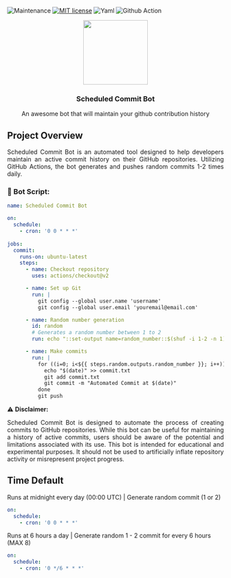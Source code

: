 ![Maintenance](https://img.shields.io/badge/Maintenance-Yes-green)
[![MIT license](https://img.shields.io/badge/License-MIT-blue.svg)](https://github.com/rahfianugerah/scheduled-commit-bot/blob/main/LICENSE)
![Yaml](https://img.shields.io/badge/Made_with-Yaml-blue.svg)
![Github Action](https://img.shields.io/badge/GitHub_Workflows-%23121011.svg?&logo=github&logoColor=white)

<div align="center">
  <img src="https://github.com/rahfianugerah/scheduled-commit-bot/blob/main/img/newbot.png" height=150 width=150>
  <h3>
    Scheduled Commit Bot
  </h3>
  <p>
    An awesome bot that will maintain your github contribution history
  </p>
</div>

## Project Overview
<p align="justify">
  Scheduled Commit Bot is an automated tool designed to help developers maintain an active commit history on their GitHub repositories. Utilizing GitHub Actions, the bot generates and pushes random commits 1-2 times daily.
</p>

### 🤖 Bot Script:
```yml
name: Scheduled Commit Bot

on:
  schedule:
    - cron: '0 0 * * *'
    
jobs:
  commit:
    runs-on: ubuntu-latest
    steps:
      - name: Checkout repository
        uses: actions/checkout@v2

      - name: Set up Git
        run: |
          git config --global user.name 'username'
          git config --global user.email 'youremail@email.com'

      - name: Random number generation
        id: random
        # Generates a random number between 1 to 2
        run: echo "::set-output name=random_number::$(shuf -i 1-2 -n 1)" 

      - name: Make commits
        run: |
          for ((i=0; i<${{ steps.random.outputs.random_number }}; i++)); do
            echo "$(date)" >> commit.txt
            git add commit.txt
            git commit -m "Automated Commit at $(date)"
          done
          git push

```

⚠️ <b> Disclaimer: </b>

<p align="justify">
  Scheduled Commit Bot is designed to automate the process of creating commits to GitHub repositories. While this bot can be useful for maintaining a history of active commits, users should be aware of the potential and limitations associated with its use. This bot is intended for educational and experimental purposes. It should not be used to artificially inflate repository activity or misrepresent project progress.
</p> 


## Time Default

Runs at midnight every day (00:00 UTC) | Generate random commit (1 or 2)
```yml
on:
  schedule:
    - cron: '0 0 * * *'
```

Runs at 6 hours a day | Generate random 1 - 2 commit for every 6 hours (MAX 8)
```yml
on:
  schedule:
    - cron: '0 */6 * * *'
```


